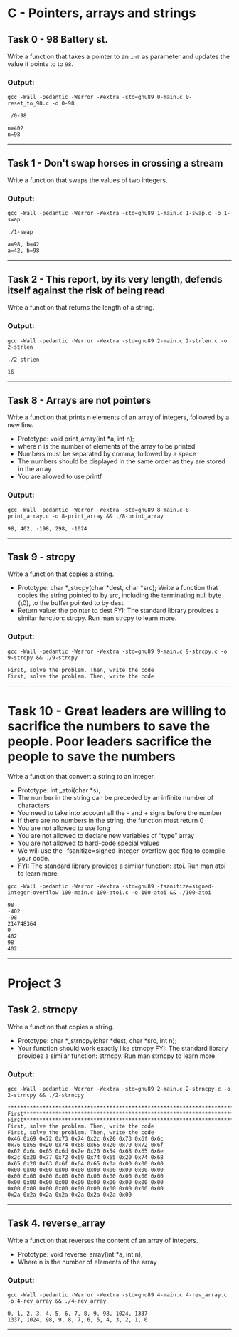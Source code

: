 # C - Pointers, arrays and strings

## Task 0 - 98 Battery st.
Write a function that takes a pointer to an `int` as parameter and updates the value it points to to `98`.
### Output:
`gcc -Wall -pedantic -Werror -Wextra -std=gnu89 0-main.c 0-reset_to_98.c -o 0-98`

`./0-98`

```
n=402
n=98
```
---
## Task 1 - Don't swap horses in crossing a stream
Write a function that swaps the values of two integers.
### Output:
`gcc -Wall -pedantic -Werror -Wextra -std=gnu89 1-main.c 1-swap.c -o 1-swap`

`./1-swap`

```
a=98, b=42
a=42, b=98
```
---
## Task 2 - This report, by its very length, defends itself against the risk of being read
Write a function that returns the length of a string.
### Output:
`gcc -Wall -pedantic -Werror -Wextra -std=gnu89 2-main.c 2-strlen.c -o 2-strlen`

`./2-strlen`

```
16
```
---
## Task 8 - Arrays are not pointers
Write a function that prints n elements of an array of integers, followed by a new line.
- Prototype: void print_array(int *a, int n);
- where n is the number of elements of the array to be printed
- Numbers must be separated by comma, followed by a space
- The numbers should be displayed in the same order as they are stored in the array
- You are allowed to use printf
### Output:
`gcc -Wall -pedantic -Werror -Wextra -std=gnu89 8-main.c 8-print_array.c -o 8-print_array && ./8-print_array`

```
98, 402, -198, 298, -1024
```
---
## Task 9 - strcpy
Write a function that copies a string.
- Prototype: char *_strcpy(char *dest, char *src);
Write a function that copies the string pointed to by src, including the terminating null byte (\0), to the buffer pointed to by dest.
- Return value: the pointer to dest
FYI: The standard library provides a similar function: strcpy. Run man strcpy to learn more.
### Output:
`gcc -Wall -pedantic -Werror -Wextra -std=gnu89 9-main.c 9-strcpy.c -o 9-strcpy && ./9-strcpy`

```
First, solve the problem. Then, write the code
First, solve the problem. Then, write the code
```
---
# Task 10 - Great leaders are willing to sacrifice the numbers to save the people. Poor leaders sacrifice the people to save the numbers
Write a function that convert a string to an integer.
- Prototype: int _atoi(char *s);
- The number in the string can be preceded by an infinite number of characters
- You need to take into account all the - and + signs before the number
- If there are no numbers in the string, the function must return 0
- You are not allowed to use long
- You are not allowed to declare new variables of “type” array
- You are not allowed to hard-code special values
- We will use the -fsanitize=signed-integer-overflow gcc flag to compile your code.
- FYI: The standard library provides a similar function: atoi. Run man atoi to learn more.

`gcc -Wall -pedantic -Werror -Wextra -std=gnu89 -fsanitize=signed-integer-overflow 100-main.c 100-atoi.c -o 100-atoi && ./100-atoi`

```
98
-402
-98
214748364
0
402
98
402
```
---

# Project 3
## Task 2. strncpy
Write a function that copies a string.
- Prototype: char *_strncpy(char *dest, char *src, int n);
- Your function should work exactly like strncpy
FYI: The standard library provides a similar function: strncpy. Run man strncpy to learn more.
### Output:
`gcc -Wall -pedantic -Werror -Wextra -std=gnu89 2-main.c 2-strncpy.c -o 2-strncpy && ./2-strncpy`

```
*************************************************************************************************
First********************************************************************************************
First********************************************************************************************
First, solve the problem. Then, write the code
First, solve the problem. Then, write the code
0x46 0x69 0x72 0x73 0x74 0x2c 0x20 0x73 0x6f 0x6c
0x76 0x65 0x20 0x74 0x68 0x65 0x20 0x70 0x72 0x6f
0x62 0x6c 0x65 0x6d 0x2e 0x20 0x54 0x68 0x65 0x6e
0x2c 0x20 0x77 0x72 0x69 0x74 0x65 0x20 0x74 0x68
0x65 0x20 0x63 0x6f 0x64 0x65 0x0a 0x00 0x00 0x00
0x00 0x00 0x00 0x00 0x00 0x00 0x00 0x00 0x00 0x00
0x00 0x00 0x00 0x00 0x00 0x00 0x00 0x00 0x00 0x00
0x00 0x00 0x00 0x00 0x00 0x00 0x00 0x00 0x00 0x00
0x00 0x00 0x00 0x00 0x00 0x00 0x00 0x00 0x00 0x00
0x2a 0x2a 0x2a 0x2a 0x2a 0x2a 0x2a 0x00
```
---
## Task 4. reverse_array
Write a function that reverses the content of an array of integers.
- Prototype: void reverse_array(int *a, int n);
- Where n is the number of elements of the array
### Output:
` gcc -Wall -pedantic -Werror -Wextra -std=gnu89 4-main.c 4-rev_array.c -o 4-rev_array && ./4-rev_array `
```
0, 1, 2, 3, 4, 5, 6, 7, 8, 9, 98, 1024, 1337
1337, 1024, 98, 9, 8, 7, 6, 5, 4, 3, 2, 1, 0
```
---
